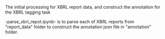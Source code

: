 The initial processing for XBRL report data, and construct the annotation for the XBRL tagging task

-parse_xbrl_repot.ipynb- is to parse each of XBRL reports from "report_data" folder to construct the annotation json file in "annotation" folder.
